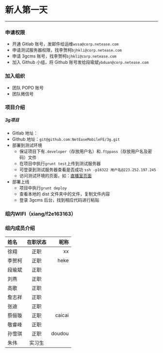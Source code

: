 # 新人第一天
------------------

### 申请权限
* 开通 Gitlab 账号，发邮件给运维`wssa@corp.netease.com`
* 申请测试服务器权限，找李贺柯`bjhkli@corp.netease.com`
* 申请 3gcms 账号，找李贺柯`bjhkli@corp.netease.com`
* 加入 Github 小组，将 Github 账号发给段瑜斌`ybduan@corp.netease.com`

### 加入组织
* 团队 POPO 账号
* 团队微信号

### 项目介绍

##### 3g项目
* Gitlab 地址：
* Github 地址：`git@github.com:NetEaseMobileFE/3g.git`
* 部署到测试环境
    - 保证项目下有`.developer`（存放用户名）和`.ftppass`（存放用户名及密码）文件
    - 在项目中执行`grunt test`上传到测试服务器
    - 可登录到测试服务器查看是否成功 `ssh -p16322 用户名@223.252.197.245`
    - 访问测试环境的页面，如：[直播室页面](http://f2e.developer.163.com/dizhang/3g/live_new.html?roomid=71201&spst=4&spss=newsapp&spsf=yx&spsw=1) 
* 部署上线
    - 项目中执行`grunt deploy`
    - 查看本地的 dist 文件夹中的文件，复制文件内容
    - 登录 3gcms 后台，找到相应代码进行粘贴

### 组内WIFI（xiang/f2e163163）

### 组内成员介绍
| 姓名 | 在职状态  | 昵称 |
| :-------- |:-------:| -----:|
| 徐翔       |    正职 |  xx  |
| 李贺柯     |    正职 |  heke |
| 段瑜斌     |    正职 |
| 刘燕       |    正职 |
| 高歌       |    正职 |
| 詹志祥     |    正职 |
| 张迪       |    正职 |
| 蔡俪璇     |    正职 | caicai |
| 敬睿峰     |    正职 |
| 孙雪琪     |    正职 | doudou |
| 朱伟     |    实习生 |















